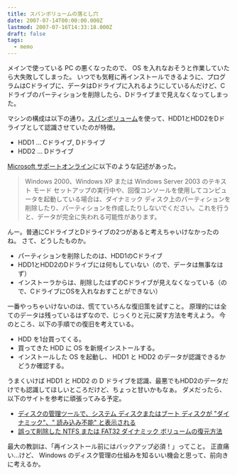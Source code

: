 ```yaml
---
title: スパンボリュームの落とし穴
date: 2007-07-14T00:00:00.000Z
lastmod: 2007-07-16T14:33:18.000Z
draft: false
tags:
  - memo
---
```


メインで使っている PC の悪くなったので、 OS を入れなおそうと作業していたら大失敗してしまった。 いつでも気軽に再インストールできるように、プログラムはCドライブに、データはDドライブに入れるようにしているんだけど、Cドライブのパーティションを削除したら、Dドライブまで見えなくなってしまった。

マシンの構成は以下の通り。[スパンボリューム](http://technet2.microsoft.com/WindowsServer/ja/library/6acba350-817a-4fd1-a79c-183601c48be81041.mspx?mfr=true)を使って、HDD1とHDD2をDドライブとして認識させていたのが特徴。

* HDD1 … Cドライブ, Dドライブ
* HDD2 … Dドライブ

[Microsoft サポートオンライン](http://support.microsoft.com/kb/816307/ja)に以下のような記述があった。

> Windows 2000、Windows XP または Windows Server 2003 のテキスト モード セットアップの実行中や、回復コンソールを使用してコンピュータを起動している場合は、ダイナミック ディスク上のパーティションを削除したり、パーティションを作成したりしないでください。これを行うと、データが完全に失われる可能性があります。

んー。普通にCドライブとDドライブの2つがあると考えちゃいけなかったのね。 さて、どうしたものか。

* パーティションを削除したのは、HDD1のCドライブ
* HDD1とHDD2のDドライブには何もしていない（ので、データは無事なはず）
* インストーラからは、削除したはずのCドライブが見えなくなっている（ので、CドライブにOSを入れなおすことができない）

一番やっちゃいけないのは、慌てていろんな復旧策を試すこと。 原理的には全てのデータは残っているはずなので、じっくりと元に戻す方法を考えよう。 今のところ、以下の手順での復旧を考えている。

* HDD を1台買ってくる。
* 買ってきた HDD に OS を新規インストールする。
* インストールした OS を起動し、 HDD1 と HDD2 のデータが認識できるかどうか確認する。

うまくいけば HDD1 と HDD2 の D ドライブを認識、最悪でもHDD2のデータだけでも認識してほしいところだけど、ちょっと甘いかもなぁ。 ダメだったら、以下のサイトを参考に頑張ってみる予定。

* [ディスクの管理ツールで、システム ディスクまたはブート ディスクが "ダイナミック"、" 読み込み不能" と表示される](http://support.microsoft.com/kb/236086/)
* [誤って削除した NTFS または FAT32 ダイナミック ボリュームの復元方法](http://support.microsoft.com/default.aspx?scid=kb;ja;JP245725)

最大の教訓は、「再インストール前にはバックアップ必須！」ってこと。 正直痛い…けど、 Windows のディスク管理の仕組みを知るいい機会と思って、前向きに考えるか。
